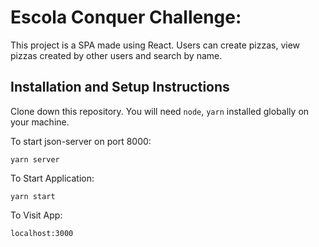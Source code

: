 # Escola Conquer Challenge:

This project is a SPA made using React. 
Users can create pizzas, view pizzas created by other users and search by name.

## Installation and Setup Instructions 

Clone down this repository. You will need `node`, `yarn` installed globally on your machine.  



To start json-server on port 8000:

`yarn server`

To Start Application:

`yarn start`

To Visit App:

`localhost:3000` 
